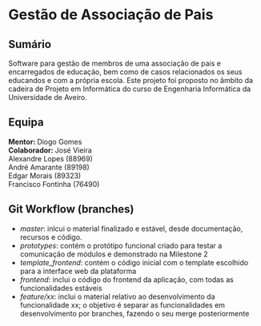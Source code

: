 # Gestão de Associação de Pais

## Sumário
Software para gestão de membros de uma associação de pais e encarregados de educação, bem como de casos relacionados os seus educandos e com a própria escola. Este projeto foi proposto no âmbito da cadeira de Projeto em Informática do curso de Engenharia Informática da Universidade de Aveiro.


## Equipa
<b>Mentor: </b> Diogo Gomes \
<b>Colaborador: </b> José Vieira \
Alexandre Lopes (88969) \
André Amarante (89198) \
Edgar Morais (89323) \
Francisco Fontinha (76490)


## Git Workflow (branches)
- *master*: inlcui o material finalizado e estável, desde documentação, recursos e código.
- *prototypes*: contém o protótipo funcional criado para testar a comunicação de módulos e demonstrado na Milestone 2
- *template_frontend*: contém o código inicial com o template escolhido para a interface web da plataforma
- *frontend*: inclui o código do frontend da aplicação, com todas as funcionalidades estáveis
- *feature/xx*: inclui o material relativo ao desenvolvimento da funcionalidade xx; o objetivo é separar as funcionalidades em desenvolvimento por branches, fazendo o seu merge posteriormente

